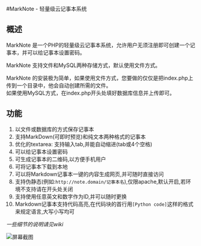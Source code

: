 #MarkNote - 轻量级云记事本系统

概述
----------
MarkNote 是一个PHP的轻量级云记事本系统，允许用户无须注册即可创建一个记事本，并可以给记事本设置密码。

MarkNote 支持文件和MySQL两种存储方式，默认使用文件方式。

MarkNote 的安装极为简单，如果使用文件方式，您要做的仅仅是把index.php上传到一个目录中，他会自动创建所需的文件。  
如果使用MySQL方式，在index.php开头处填好数据库信息并上传即可。

功能
----------
1. 以文件或数据库的方式保存记事本
2. 支持MarkDown(可即时预览)和纯文本两种格式的记事本
3. 优化的textarea: 支持输入tab,并能自动缩进(tab或4个空格)
4. 可以给记事本设置密码
5. 可生成记事本的二维码,以方便手机用户
6. 可将记事本下载到本地
7. 可以将Markdown记事本一键的内容生成网页,并可随时直接访问
8. 支持伪静态(例如:`http://note.domain/记事本名`),仅限apache,默认开启,若环境不支持请在开头处关闭
9. 支持使用任意英文和数字作为ID,并可以随时更换
10. Markdown记事本支持代码高亮,在代码块的首行用`[Python code]`这样的格式来规定语言,大写小写均可

*一些细节的说明请见wiki*

![屏幕截图](http://git.oschina.net/uploads/images/2015/0507/230302_5200515a_83769.png "屏幕截图")

